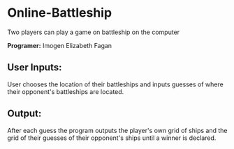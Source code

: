 # Online-Battleship
Two players can play a game on battleship on the computer

**Programer:** Imogen Elizabeth Fagan

## User Inputs:
User chooses the location of their battleships and inputs guesses of where their opponent's battleships are located.

## Output:
After each guess the program outputs the player's own grid of ships and the grid of their guesses of their opponent's ships until a winner is declared. 
